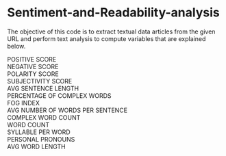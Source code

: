 # Sentiment-and-Readability-analysis

The objective of this code is to extract textual data articles from the given URL and perform text analysis to compute variables that are explained below.

POSITIVE SCORE  
NEGATIVE SCORE  
POLARITY SCORE  
SUBJECTIVITY SCORE  
AVG SENTENCE LENGTH  
PERCENTAGE OF COMPLEX WORDS  
FOG INDEX  
AVG NUMBER OF WORDS PER SENTENCE  
COMPLEX WORD COUNT  
WORD COUNT  
SYLLABLE PER WORD  
PERSONAL PRONOUNS  
AVG WORD LENGTH  
